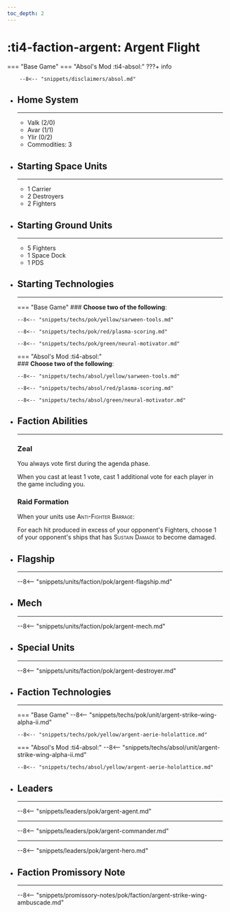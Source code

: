 ```yaml
---
toc_depth: 2
---
```


# :ti4-faction-argent: Argent Flight
=== "Base Game"
=== "Absol's Mod :ti4-absol:" 
    ???+ info

        --8<-- "snippets/disclaimers/absol.md"

<div class="grid cards" markdown>

-   ## __Home System__

    ---

    * Valk (2/0)
    * Avar (1/1)
    * Ylir (0/2)
    * Commodities: 3

</div>

<div class="grid cards" markdown>

-   ## __Starting Space Units__

    ---

    * 1 Carrier
    * 2 Destroyers
    * 2 Fighters

-   ## __Starting Ground Units__

    ---

    * 5 Fighters
    * 1 Space Dock
    * 1 PDS

-   ## __Starting Technologies__

    ---
    === "Base Game"
        ### **Choose two of the following**:

        --8<-- "snippets/techs/pok/yellow/sarween-tools.md"

        --8<-- "snippets/techs/pok/red/plasma-scoring.md"

        --8<-- "snippets/techs/pok/green/neural-motivator.md"

    === "Absol's Mod :ti4-absol:"  
        ### **Choose two of the following**:

        --8<-- "snippets/techs/absol/yellow/sarween-tools.md"

        --8<-- "snippets/techs/absol/red/plasma-scoring.md"

        --8<-- "snippets/techs/absol/green/neural-motivator.md"

-   ## __Faction Abilities__

    ---
    ### **Zeal**
    
    You always vote first during the agenda phase.

    When you cast at least 1 vote, cast 1 additional vote for each player in the game including you.

    ### **Raid Formation**

    When your units use <span style="font-variant:small-caps;">Anti-Fighter Barrage</span>:
    
    For each hit produced in excess of your opponent's Fighters, choose 1 of your opponent's ships that has <span style="font-variant:small-caps;">Sustain Damage</span> to become damaged.

-   ## __Flagship__

    ---
    --8<-- "snippets/units/faction/pok/argent-flagship.md"

-   ## __Mech__

    ---
    --8<-- "snippets/units/faction/pok/argent-mech.md"

</div>

<div class="grid cards" markdown>

-   ## __Special Units__

    ---
    --8<-- "snippets/units/faction/pok/argent-destroyer.md"

</div>

<div class="grid cards" markdown>

-   ## __Faction Technologies__

    ---
    === "Base Game"
        --8<-- "snippets/techs/pok/unit/argent-strike-wing-alpha-ii.md"

        --8<-- "snippets/techs/pok/yellow/argent-aerie-hololattice.md"

    === "Absol's Mod :ti4-absol:"
        --8<-- "snippets/techs/absol/unit/argent-strike-wing-alpha-ii.md"

        --8<-- "snippets/techs/absol/yellow/argent-aerie-hololattice.md"

-   ## __Leaders__

    ---
    
    --8<-- "snippets/leaders/pok/argent-agent.md"

    ---

    --8<-- "snippets/leaders/pok/argent-commander.md"

    ---

    --8<-- "snippets/leaders/pok/argent-hero.md"

-   ## __Faction Promissory Note__

    ---
    --8<-- "snippets/promissory-notes/pok/faction/argent-strike-wing-ambuscade.md"

</div>
